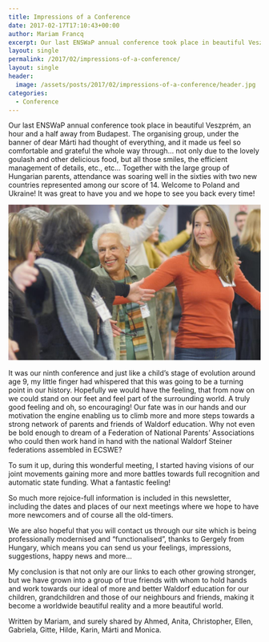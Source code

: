 ```yaml
---
title: Impressions of a Conference
date: 2017-02-17T17:10:43+00:00
author: Mariam Francq
excerpt: Our last ENSWaP annual conference took place in beautiful Veszprém, an hour and a half away from Budapest. The organising group, under the banner of dear Márti had thought of everything, and it made us feel so comfortable and grateful the whole way through…
layout: single
permalink: /2017/02/impressions-of-a-conference/
layout: single
header:
  image: /assets/posts/2017/02/impressions-of-a-conference/header.jpg
categories:
  - Conference
---
```

Our last ENSWaP annual conference took place in beautiful Veszprém, an hour and a half away from Budapest. The organising group, under the banner of dear Márti had thought of everything, and it made us feel so comfortable and grateful the whole way through… not only due to the lovely goulash and other delicious food, but all those smiles, the efficient management of details, etc., etc… Together with the large group of Hungarian parents, attendance was soaring well in the sixties with two new countries represented among our score of 14. Welcome to Poland and Ukraine! It was great to have you and we hope to see you back every time!

![Conference 1](/assets/posts/2017/02/impressions-of-a-conference/pic1.jpg)

It was our ninth conference and just like a child’s stage of evolution around age 9, my little finger had whispered that this was going to be a turning point in our history. Hopefully we would have the feeling, that from now on we could stand on our feet and feel part of the surrounding world. A truly good feeling and oh, so encouraging! Our fate was in our hands and our motivation the engine enabling us to climb more and more steps towards a strong network of parents and friends of Waldorf education. Why not even be bold enough to dream of a Federation of National Parents’ Associations who could then work hand in hand with the national Waldorf Steiner federations assembled in ECSWE?

To sum it up, during this wonderful meeting, I started having visions of our joint movements gaining more and more battles towards full recognition and automatic state funding. What a fantastic feeling!

So much more rejoice-full information is included in this newsletter, including the dates and places of our next meetings where we hope to have more newcomers and of course all the old-timers.

We are also hopeful that you will contact us through our site which is being professionally modernised and “functionalised”, thanks to Gergely from Hungary, which means you can send us your feelings, impressions, suggestions, happy news and more…

My conclusion is that not only are our links to each other growing stronger, but we have grown into a group of true friends with whom to hold hands and work towards our ideal of more and better Waldorf education for our children, grandchildren and those of our neighbours and friends, making it become a worldwide beautiful reality and a more beautiful world.

Written by Mariam, and surely shared by Ahmed, Anita, Christopher, Ellen, Gabriela, Gitte, Hilde, Karin, Márti and Monica.
